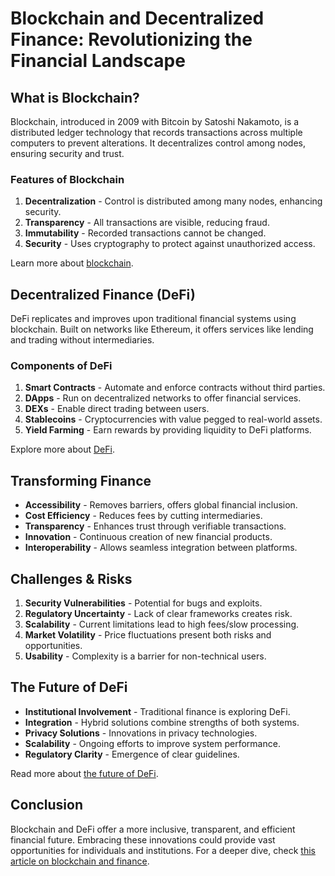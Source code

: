 # Blockchain and Decentralized Finance: Revolutionizing the Financial Landscape

## What is Blockchain?

Blockchain, introduced in 2009 with Bitcoin by Satoshi Nakamoto, is a distributed ledger technology that records transactions across multiple computers to prevent alterations. It decentralizes control among nodes, ensuring security and trust.

### Features of Blockchain

1. **Decentralization** - Control is distributed among many nodes, enhancing security.
2. **Transparency** - All transactions are visible, reducing fraud.
3. **Immutability** - Recorded transactions cannot be changed.
4. **Security** - Uses cryptography to protect against unauthorized access.

Learn more about [blockchain](https://www.investopedia.com/terms/b/blockchain.asp).

## Decentralized Finance (DeFi)

DeFi replicates and improves upon traditional financial systems using blockchain. Built on networks like Ethereum, it offers services like lending and trading without intermediaries.

### Components of DeFi

1. **Smart Contracts** - Automate and enforce contracts without third parties.
2. **DApps** - Run on decentralized networks to offer financial services.
3. **DEXs** - Enable direct trading between users.
4. **Stablecoins** - Cryptocurrencies with value pegged to real-world assets.
5. **Yield Farming** - Earn rewards by providing liquidity to DeFi platforms.

Explore more about [DeFi](https://www.coindesk.com/learn/2020/12/24/what-is-defi/).

## Transforming Finance

- **Accessibility** - Removes barriers, offers global financial inclusion.
- **Cost Efficiency** - Reduces fees by cutting intermediaries.
- **Transparency** - Enhances trust through verifiable transactions.
- **Innovation** - Continuous creation of new financial products.
- **Interoperability** - Allows seamless integration between platforms.

## Challenges & Risks

1. **Security Vulnerabilities** - Potential for bugs and exploits.
2. **Regulatory Uncertainty** - Lack of clear frameworks creates risk.
3. **Scalability** - Current limitations lead to high fees/slow processing.
4. **Market Volatility** - Price fluctuations present both risks and opportunities.
5. **Usability** - Complexity is a barrier for non-technical users.

## The Future of DeFi

- **Institutional Involvement** - Traditional finance is exploring DeFi.
- **Integration** - Hybrid solutions combine strengths of both systems.
- **Privacy Solutions** - Innovations in privacy technologies.
- **Scalability** - Ongoing efforts to improve system performance.
- **Regulatory Clarity** - Emergence of clear guidelines.

Read more about [the future of DeFi](https://www.forbes.com/sites/forbestechcouncil/2023/01/12/where-is-defi-heading-a-look-at-its-future/?sh=42d4644e9630).

## Conclusion

Blockchain and DeFi offer a more inclusive, transparent, and efficient financial future. Embracing these innovations could provide vast opportunities for individuals and institutions. For a deeper dive, check [this article on blockchain and finance](https://www.weforum.org/agenda/2022/01/blockchain-decentralized-finance/).